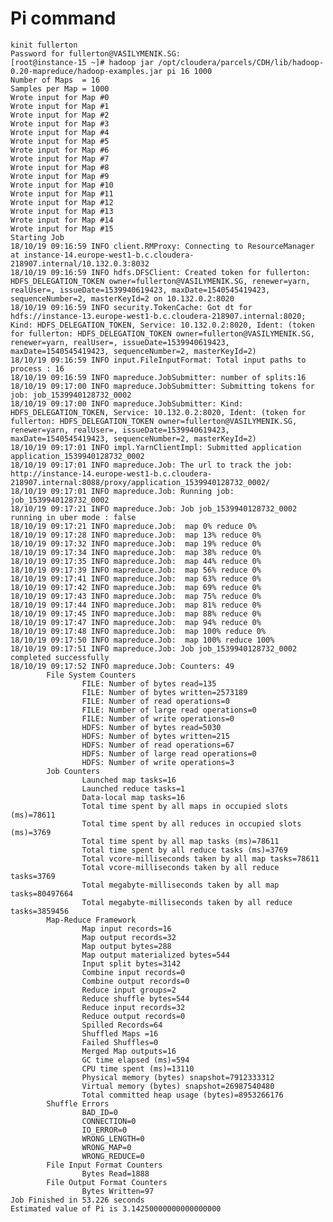 # Pi command

	kinit fullerton
	Password for fullerton@VASILYMENIK.SG:
	[root@instance-15 ~]# hadoop jar /opt/cloudera/parcels/CDH/lib/hadoop-0.20-mapreduce/hadoop-examples.jar pi 16 1000
	Number of Maps  = 16
	Samples per Map = 1000
	Wrote input for Map #0
	Wrote input for Map #1
	Wrote input for Map #2
	Wrote input for Map #3
	Wrote input for Map #4
	Wrote input for Map #5
	Wrote input for Map #6
	Wrote input for Map #7
	Wrote input for Map #8
	Wrote input for Map #9
	Wrote input for Map #10
	Wrote input for Map #11
	Wrote input for Map #12
	Wrote input for Map #13
	Wrote input for Map #14
	Wrote input for Map #15
	Starting Job
	18/10/19 09:16:59 INFO client.RMProxy: Connecting to ResourceManager at instance-14.europe-west1-b.c.cloudera-218907.internal/10.132.0.3:8032
	18/10/19 09:16:59 INFO hdfs.DFSClient: Created token for fullerton: HDFS_DELEGATION_TOKEN owner=fullerton@VASILYMENIK.SG, renewer=yarn, realUser=, issueDate=1539940619423, maxDate=1540545419423, sequenceNumber=2, masterKeyId=2 on 10.132.0.2:8020
	18/10/19 09:16:59 INFO security.TokenCache: Got dt for hdfs://instance-13.europe-west1-b.c.cloudera-218907.internal:8020; Kind: HDFS_DELEGATION_TOKEN, Service: 10.132.0.2:8020, Ident: (token for fullerton: HDFS_DELEGATION_TOKEN owner=fullerton@VASILYMENIK.SG, renewer=yarn, realUser=, issueDate=1539940619423, maxDate=1540545419423, sequenceNumber=2, masterKeyId=2)
	18/10/19 09:16:59 INFO input.FileInputFormat: Total input paths to process : 16
	18/10/19 09:16:59 INFO mapreduce.JobSubmitter: number of splits:16
	18/10/19 09:17:00 INFO mapreduce.JobSubmitter: Submitting tokens for job: job_1539940128732_0002
	18/10/19 09:17:00 INFO mapreduce.JobSubmitter: Kind: HDFS_DELEGATION_TOKEN, Service: 10.132.0.2:8020, Ident: (token for fullerton: HDFS_DELEGATION_TOKEN owner=fullerton@VASILYMENIK.SG, renewer=yarn, realUser=, issueDate=1539940619423, maxDate=1540545419423, sequenceNumber=2, masterKeyId=2)
	18/10/19 09:17:01 INFO impl.YarnClientImpl: Submitted application application_1539940128732_0002
	18/10/19 09:17:01 INFO mapreduce.Job: The url to track the job: http://instance-14.europe-west1-b.c.cloudera-218907.internal:8088/proxy/application_1539940128732_0002/
	18/10/19 09:17:01 INFO mapreduce.Job: Running job: job_1539940128732_0002
	18/10/19 09:17:21 INFO mapreduce.Job: Job job_1539940128732_0002 running in uber mode : false
	18/10/19 09:17:21 INFO mapreduce.Job:  map 0% reduce 0%
	18/10/19 09:17:28 INFO mapreduce.Job:  map 13% reduce 0%
	18/10/19 09:17:32 INFO mapreduce.Job:  map 19% reduce 0%
	18/10/19 09:17:34 INFO mapreduce.Job:  map 38% reduce 0%
	18/10/19 09:17:35 INFO mapreduce.Job:  map 44% reduce 0%
	18/10/19 09:17:39 INFO mapreduce.Job:  map 56% reduce 0%
	18/10/19 09:17:41 INFO mapreduce.Job:  map 63% reduce 0%
	18/10/19 09:17:42 INFO mapreduce.Job:  map 69% reduce 0%
	18/10/19 09:17:43 INFO mapreduce.Job:  map 75% reduce 0%
	18/10/19 09:17:44 INFO mapreduce.Job:  map 81% reduce 0%
	18/10/19 09:17:45 INFO mapreduce.Job:  map 88% reduce 0%
	18/10/19 09:17:47 INFO mapreduce.Job:  map 94% reduce 0%
	18/10/19 09:17:48 INFO mapreduce.Job:  map 100% reduce 0%
	18/10/19 09:17:50 INFO mapreduce.Job:  map 100% reduce 100%
	18/10/19 09:17:51 INFO mapreduce.Job: Job job_1539940128732_0002 completed successfully
	18/10/19 09:17:52 INFO mapreduce.Job: Counters: 49
			File System Counters
					FILE: Number of bytes read=135
					FILE: Number of bytes written=2573189
					FILE: Number of read operations=0
					FILE: Number of large read operations=0
					FILE: Number of write operations=0
					HDFS: Number of bytes read=5030
					HDFS: Number of bytes written=215
					HDFS: Number of read operations=67
					HDFS: Number of large read operations=0
					HDFS: Number of write operations=3
			Job Counters
					Launched map tasks=16
					Launched reduce tasks=1
					Data-local map tasks=16
					Total time spent by all maps in occupied slots (ms)=78611
					Total time spent by all reduces in occupied slots (ms)=3769
					Total time spent by all map tasks (ms)=78611
					Total time spent by all reduce tasks (ms)=3769
					Total vcore-milliseconds taken by all map tasks=78611
					Total vcore-milliseconds taken by all reduce tasks=3769
					Total megabyte-milliseconds taken by all map tasks=80497664
					Total megabyte-milliseconds taken by all reduce tasks=3859456
			Map-Reduce Framework
					Map input records=16
					Map output records=32
					Map output bytes=288
					Map output materialized bytes=544
					Input split bytes=3142
					Combine input records=0
					Combine output records=0
					Reduce input groups=2
					Reduce shuffle bytes=544
					Reduce input records=32
					Reduce output records=0
					Spilled Records=64
					Shuffled Maps =16
					Failed Shuffles=0
					Merged Map outputs=16
					GC time elapsed (ms)=594
					CPU time spent (ms)=13110
					Physical memory (bytes) snapshot=7912333312
					Virtual memory (bytes) snapshot=26987540480
					Total committed heap usage (bytes)=8953266176
			Shuffle Errors
					BAD_ID=0
					CONNECTION=0
					IO_ERROR=0
					WRONG_LENGTH=0
					WRONG_MAP=0
					WRONG_REDUCE=0
			File Input Format Counters
					Bytes Read=1888
			File Output Format Counters
					Bytes Written=97
	Job Finished in 53.226 seconds
	Estimated value of Pi is 3.14250000000000000000
